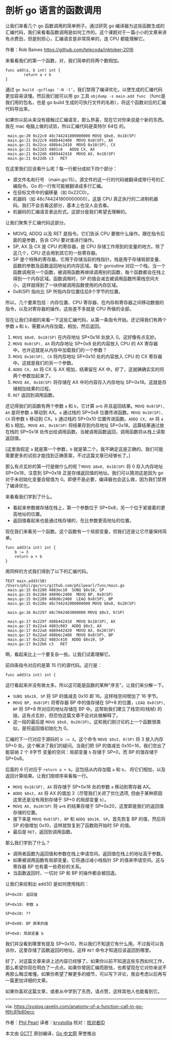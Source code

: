 # 剖析 go 语言的函数调用

让我们来看几个 go 函数调用的简单例子。通过研究 go 编译器为这些函数生成的汇编代码，我们来看看函数调用是如何工作的。这个课题对于一篇小小的文章来讲有点费劲，但是别担心，汇编语言是非常简单的，连 CPU 都能理解它。

作者：Rob Baines https://github.com/telecoda/inktober-2016

来看看我们的第一个函数，对，我们简单的将两个数相加。

```
func add(a, b int) int {
        return a + b
}
```

通过 `go build -gcflags ‘-N -l’`，我们禁用了编译优化，以使生成的汇编代码更加容易读懂。然后我们就可以用 go 工具 `objdump -s main.add func` （func是我们用的包名，也是 go build 生成的可执行文件的名称），将这个函数对应的汇编代码导出来。

如果你以前从来没有接触过汇编语言，那么恭喜，现在它对你来说是个新的东西。我在 mac 电脑上做的试验，所以汇编代码是英特尔 64位 的。

```
 main.go:20 0x22c0 48c744241800000000 MOVQ $0x0, 0x18(SP)
 main.go:21 0x22c9 488b442408  MOVQ 0x8(SP), AX
 main.go:21 0x22ce 488b4c2410  MOVQ 0x10(SP), CX
 main.go:21 0x22d3 4801c8   ADDQ CX, AX
 main.go:21 0x22d6 4889442418  MOVQ AX, 0x18(SP)
 main.go:21 0x22db c3   RET
 ```

在这里我们应该看什么呢？每一行都分成如下四个部分：

 - 源文件名和行号 （main.go:15）。源文件的这一行的代码被翻译成带行号的汇编指令。Go 的一行有可能被翻译成多行汇编。
 - 在目标文件中的偏移量（如 0x22C0）。
 - 机器码（如 48c744241800000000）。这是 CPU 真正执行的二进制机器码。我们不会去看这部分，基本上也没人会去看。
 - 机器码的汇编语言表达形式。这部分是我们希望去理解的。

让我们聚焦于汇编代码这部分。

 - MOVQ, ADDQ 以及 RET 是指令。它们告诉 CPU 要做什么操作。跟在指令后面的是参数，告诉 CPU 要对谁进行操作。
 - SP, AX 及 CX 是 CPU 的寄存器，是 CPU 存储工作用到的变量的地方。除了这几个，CPU 还会用到其它的一些寄存器。
 - SP 是个特殊的寄存器，它用于存储当前的栈指针。栈是用于存储局部变量、函数的参数及函数返回地址的内存区域。每个 goroutine 对应一个栈。当一个函数调用另一个函数，被调用函数再继续调用别的函数，每个函数都会在栈上得到一个内存区域。函数调用时，SP 的值会减去被调用函数所需栈空间大小，这样就得到了一块供被调用函数使用的内存区域。
 - 0x8(SP) 指向比 SP 所指内存位置往后8个字节的位置。

所以，几个要素包括：内存位置、CPU 寄存器、在内存和寄存器之间移动数据的指令，以及对寄存器的操作。这些差不多就是 CPU 所做的全部。

现在让我们详细的来看一下这些汇编代码，从第一条指令开始。还记得我们有两个参数 `a` 和 `b`，需要从内存加载，相加，然后返回。

1. `MOVQ $0x0, 0x18(SP)` 在内存地址 SP+0x18 处放入 0。这好像有点玄妙。
2. `MOVQ 0x8(SP), AX` 将内存地址 SP+0x8 处的内容放入 CPU 的 AX 寄存器中。也许这就是从内存中加载我们的一个参数？
3. `MOVQ 0x10(SP), CX` 将内存地址 SP+0x10 处的内容放入 CPU 的 CX 寄存器中。这就是我们的另一个参数。
4. `ADDQ CX, AX` 将 CX 与 AX 相加，结果留在 AX 中。好了，这就确确实实的将两个参数加起来了。
5. `MOVQ AX, 0x18(SP)` 将存储在 AX 中的内容存入内存地址 SP+0x18。这就是存储相加结果的过程。
6. `RET` 返回到调用函数。

还记得我们的函数有两个参数 `a` 和 `b`，它计算 `a+b` 并且返回结果。`MOVQ 0x8(SP), AX` 是将参数 `a` 移动到 AX。`a` 通过栈的 SP+0x8 位置传进函数。`MOVQ 0x10(SP), CX` 将参数 `b` 移动到 CX。`b` 通过栈的 SP+0x10 位置传进函数。`ADDQ CX, AX` 将 `a` 和 `b` 相加。`MOVQ AX, 0x18(SP)` 将结果存到内存地址 SP+0x18。运算结果通过放在栈的 SP+0x18 处传出给调用函数。当被调用函数返回，调用函数将从栈上读取返回值。

\[这里我假定 `a` 就是第一个参数，`b` 就是第二个。我不确定这是正确的。我们可能需要更多的试验才能找到正确答案，不过这篇文章已经够长了。\]

那么有点玄妙的第一行是做什么的呢？`MOVQ $0x0, 0x18(SP)` 将 0 存入内存地址 SP+0x18，注意到 SP+0x18 正是存储返回值的地址。我们可以猜测这是因为 go 对于未初始化变量会赋值为 0。即便不是必要，编译器也会这么做，因为我们禁用了编译优化。

来看看我们学到了什么。

 - 看起来参数被存储在栈上，第一个参数位于 SP+0x8，另一个位于紧接着的更高地址的位置。
 - 返回值看起来也是通过栈存储的，在比参数更高地址的位置。

现在我们来看另一个函数。这个函数有一个局部变量，但我们还是让它尽量保持简单。

```
func add3(a int) int {
    b := 3
    return a + b
}
```

用同样的方式我们得到了以下的汇编代码。

```
TEXT main.add3(SB) /Users/phil/go/src/github.com/philpearl/func/main.go
 main.go:15 0x2280 4883ec10  SUBQ $0x10, SP
 main.go:15 0x2284 48896c2408  MOVQ BP, 0x8(SP)
 main.go:15 0x2289 488d6c2408  LEAQ 0x8(SP), BP
 main.go:15 0x228e 48c744242000000000 MOVQ $0x0, 0x20(SP)
  
 main.go:16 0x2297 48c7042403000000 MOVQ $0x3, 0(SP)
  
 main.go:17 0x229f 488b442418  MOVQ 0x18(SP), AX
 main.go:17 0x22a4 4883c003  ADDQ $0x3, AX
 main.go:17 0x22a8 4889442420  MOVQ AX, 0x20(SP)
 main.go:17 0x22ad 488b6c2408  MOVQ 0x8(SP), BP
 main.go:17 0x22b2 4883c410  ADDQ $0x10, SP
 main.go:17 0x22b6 c3   RET
```

啊，看起来比上一个要复杂一些。让我们试着理解它。

前四条指令对应的是第 15 行的源代码。这行是：

```
func add3(a int) int {
```

这行看起来并没有做太多。所以这可能是函数的某种"序言"。让我们来分解一下。

 - `SUBQ $0x10, SP` 将 SP 的值减去 0x10 即 16。这样栈空间增加了 16 字节。
 - `MOVQ BP, 0x8(SP)` 将寄存器 BP 中的值存储在 SP+8 的位置，`LEAQ 0x8(SP), BP` 将 SP+8 所对应的地址存储在 BP 中。这帮助我们建立了栈空间(栈帧) 的链。这有点玄妙，但恐怕这篇文章不会对此做解释了。
 - 这一段的最后是 `MOVQ $0x0, 0x20(SP)`。这和我们刚讨论的上一个函数很类似，是将返回值初始化为 0。

汇编的下一行对应于源码的 `b := 3`。这个命令 `MOVQ $0x3, 0(SP)` 将 3 放入内存 SP+0 处。这个解决了我们的疑问。当我们把 SP 的值减去 0x10=16，我们空出了能容纳 2 个 8字节 变量的空间：局部变量 `b` 存储于 SP+0，而 BP 的值存储于 SP+0x8。

后面的 6 行对应于 `return a + b`。这包括从内存加载 `a` 和 `b`， 将它们相加，以及返回计算结果。让我们按顺序来看每一行。

 - `MOVQ 0x18(SP), AX` 将存储于 SP+0x18 处的参数 `a` 移动到寄存器 AX。
 - `ADDQ $0x3, AX` 将 AX 的值加 3（尽管我们关闭了优化选项, 但由于某种原因这里还是没有用到存储于 SP+0 的局部变量 `b`）。
 - `MOVQ AX, 0x20(SP)` 将 `a+b` 的结果存储于 SP+0x20，这里即是我们的返回值存储的位置。
 - 接下来是  `MOVQ 0x8(SP), BP` 和 `ADDQ $0x10, SP`。首先恢复 BP 的值，然后将 SP 的值增加 0x10，这样就恢复到了函数刚开始时 SP 的值。
 - 最后是 `RET`，返回到调用函数。

那么我们学到了什么？

 - 调用者函数为返回值和参数在栈上申请空间。返回值在栈上的地址高于参数。
 - 如果被调用函数有局部变量，它将通过减小栈指针 SP 的值来申请空间。这与寄存器 BP 也有着一些奇妙的关系。
 - 当函数返回时，一切对 SP 和 BP 的操作都会被回退。

让我们来绘制出 add3() 是如何使用栈的：

```
SP+0x20: 返回值
  
SP+0x18: 参数 a
  
SP+0x10: ??
  
SP+0x08: BP 原来的值
  
SP+0x0: 局部变量 b
```

我们并没看到哪里有提及 SP+0x10，所以我们不知道它有什么用。不过我可以告诉你，这里存储了函数返回的地址。这样 `RET` 命令才知道应该返回到哪里。

好了，对这篇文章来讲上述内容已经够了。如果你以前不知道这些东西如何工作，那么希望你现在明白了一点点。如果你曾因汇编而胆怯，也希望现在它对你来说不再那么晦涩难懂。如果你希望了解更多的细节，可以写下评论，我会考虑以后再写一篇更加详细的文章。

如果你喜欢这篇文章，或者从中学到了东西，请点赞，这样其他人也能看到它。

----------------

via: https://syslog.ravelin.com/anatomy-of-a-function-call-in-go-f6fc81b80ecc

作者：[Phil Pearl](https://syslog.ravelin.com/@philpearl)
译者：[krystollia](https://github.com/krystollia)
校对：[校对者ID](https://github.com/校对者ID)

本文由 [GCTT](https://github.com/studygolang/GCTT) 原创编译，[Go 中文网](https://studygolang.com/) 荣誉推出